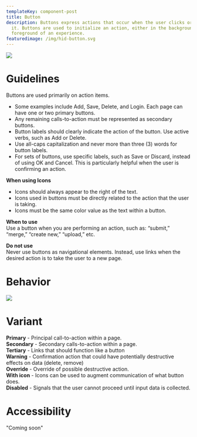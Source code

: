 ```yaml
---
templateKey: component-post
title: Button
description: Buttons express actions that occur when the user clicks or touches
  it. Buttons are used to initialize an action, either in the background or
  foreground of an experience.
featuredimage: /img/hid-button.svg
---
```

![](/img/buttons.png)

# **Guidelines**

Buttons are used primarily on action items.

* Some examples include Add, Save, Delete, and Login. Each page can have one or two primary buttons. 
* Any remaining calls-to-action must be represented as secondary buttons.
* Button labels should clearly indicate the action of the button. Use active verbs, such as Add or Delete.
* Use all-caps capitalization and never more than three (3) words for button labels.
* For sets of buttons, use specific labels, such as Save or Discard, instead of using OK and Cancel. This is particularly helpful when the user is confirming an action.

**When using Icons**

* Icons should always appear to the right of the text.
* Icons used in buttons must be directly related to the action that the user is taking.
* Icons must be the same color value as the text within a button.

**When to use**\
Use a button when you are performing an action, such as: “submit,” “merge,” “create new,” “upload,” etc.

**Do not use**\
Never use buttons as navigational elements. Instead, use links when the desired action is to take the user to a new page.

# **Behavior**

![](/img/button-2.png)

# **Variant**                      

**Primary** - Principal call-to-action within a page.\
**Secondary** - Secondary calls-to-action within a page.\
**Tertiary** - Links that should function like a button\
**Warning** - Confirmation action that could have potentially destructive effects on data (delete, remove)    \
**Override** - Override of possible destructive action.\
**With icon** - Icons can be used to augment communication of what button does.\
**Disabled** - Signals that the user cannot proceed until input data is collected.

# **Accessibility**

"Coming soon"